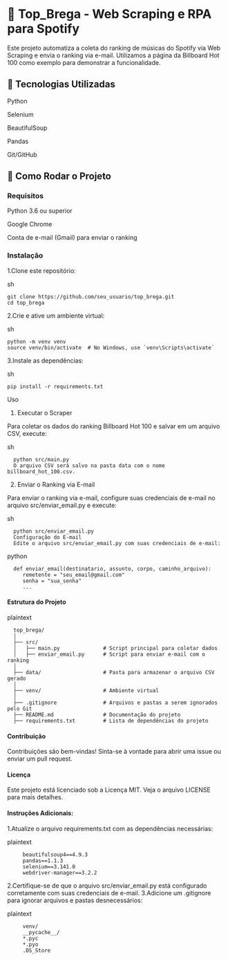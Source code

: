 # 🎵 Top_Brega - Web Scraping e RPA para Spotify
Este projeto automatiza a coleta do ranking de músicas do Spotify via Web Scraping e envia o ranking via e-mail. Utilizamos a página da Billboard Hot 100 como exemplo para demonstrar a funcionalidade.

## 🚀 Tecnologias Utilizadas
Python

Selenium

BeautifulSoup 

Pandas

Git/GitHub
## 📌 Como Rodar o Projeto
### Requisitos
Python 3.6 ou superior

Google Chrome

Conta de e-mail (Gmail) para enviar o ranking
### Instalação
1.Clone este repositório:

sh

    git clone https://github.com/seu_usuario/top_brega.git
    cd top_brega
2.Crie e ative um ambiente virtual:

sh


    python -m venv venv
    source venv/bin/activate  # No Windows, use `venv\Scripts\activate`
3.Instale as dependências:

sh


    pip install -r requirements.txt
Uso
1. Executar o Scraper

Para coletar os dados do ranking Billboard Hot 100 e salvar em um arquivo CSV, execute:

sh
 

      python src/main.py
      O arquivo CSV será salvo na pasta data com o nome billboard_hot_100.csv.

2. Enviar o Ranking via E-mail

Para enviar o ranking via e-mail, configure suas credenciais de e-mail no arquivo src/enviar_email.py e execute:

sh


      python src/enviar_email.py
      Configuração do E-mail
      Edite o arquivo src/enviar_email.py com suas credenciais de e-mail:

python


      def enviar_email(destinatario, assunto, corpo, caminho_arquivo):
         remetente = "seu_email@gmail.com"
         senha = "sua_senha"
         ...
#### Estrutura do Projeto

plaintext


      top_brega/
      │
      ├── src/
      │   ├── main.py              # Script principal para coletar dados
      │   ├── enviar_email.py      # Script para enviar e-mail com o ranking
      │
      ├── data/                    # Pasta para armazenar o arquivo CSV gerado
      │
      ├── venv/                    # Ambiente virtual
      │
      ├── .gitignore               # Arquivos e pastas a serem ignorados pelo Git
      ├── README.md                # Documentação do projeto
      ├── requirements.txt         # Lista de dependências do projeto
#### Contribuição

Contribuições são bem-vindas! Sinta-se à vontade para abrir uma issue ou enviar um pull request.

#### Licença

Este projeto está licenciado sob a Licença MIT. Veja o arquivo LICENSE para mais detalhes.


#### Instruções Adicionais:

1.Atualize o arquivo requirements.txt com as dependências necessárias:

plaintext

         beautifulsoup4==4.9.3
         pandas==1.1.3
         selenium==3.141.0
         webdriver-manager==3.2.2

2.Certifique-se de que o arquivo src/enviar_email.py está configurado corretamente com suas credenciais de e-mail.
3.Adicione um .gitignore para ignorar arquivos e pastas desnecessários:

plaintext

         venv/
         __pycache__/
         *.pyc
         *.pyo
         .DS_Store
